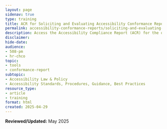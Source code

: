 ```yaml
---
layout: page
sidenav: true
type: training
title: ACR for Soliciting and Evaluating Accessibility Conformance Reports in Federal ICT Procurement
permalink: accessibility-conformance-reports/soliciting-and-evaluating-acrs/
description: Access the Accessibility Compliance Report (ACR) for the online training course "Soliciting and Evaluating Accessibility Conformance Reports in Federal ICT Procurement" in a clean, easy-to-read format directly in your browser.
disclaimer: 
hide-date: 
audience: 
- 508-pm
- hr-chco
topic: 
- tools
- conformance-report
subtopic: 
- Accessibility Law & Policy
- Accessibility Standards, Procedures, Guidance, Best Practices
resource_type: 
- article
- training
format: html
created: 2025-04-29
---
```



**Reviewed/Updated:** May 2025